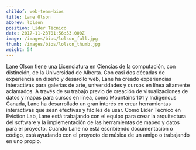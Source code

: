 ```yaml
---
childof: web-team-bios
title: Lane Olson
abbrev: lolson
position: Líder Técnico 
date: 2017-11-23T01:56:53.000Z
image: /images/bios/lolson_full.jpg
thumb: /images/bios/lolson_thumb.jpg
weight: 54
---
```

Lane Olson tiene una Licenciatura en Ciencias de la computación, con distinción, de la Universidad de Alberta. Con casi dos décadas de experiencia en diseño y desarollo web, Lane ha creado experiencias interactivas para galerías de arte, universidades y cursos en línea altamente aclamados. A través de su trabajo previo de creación de visualizaciones de datos y mapas para cursos en línea, como Mountains 101 y Indigenous Canada, Lane ha desarrollado un gran interés en crear herramientas interactivas que sean efectivas y fáciles de usar. Como Líder Técnico en Eviction Lab, Lane está trabajando con el equipo para crear la arquitectura del software y la implementación de las herramientas de mapeo y datos para el proyecto. Cuando Lane no está escribiendo documentación o código, está ayudando con el proyecto de música de un amigo o trabajando en uno propio.